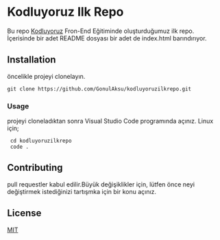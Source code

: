 # Kodluyoruz Ilk Repo

Bu repo [Kodluyoruz](https://www.patika.dev) Fron-End Eğitiminde oluşturduğumuz ilk repo.
İçerisinde bir adet README dosyası bir adet de index.html barındırıyor.

## Installation
öncelikle projeyi clonelayın. 
```
git clone https://github.com/GonulAksu/kodluyoruzilkrepo.git
```
### Usage
projeyi cloneladıktan sonra Visual Studio Code programında açınız.
Linux için;
```
 cd kodluyoruzilkrepo
 code .
```
## Contributing 
pull requestler kabul edilir.Büyük değişiklikler için, lütfen önce neyi değiştirmek istediğinizi tartışmka için bir konu açınız.
## License
[MIT](https://choosealicense.com/licenses/mit/)





